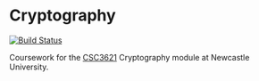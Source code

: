 Cryptography
============

[![Build Status](https://travis-ci.org/DanNixon/CSC3621_Cryptography.svg?branch=master)](https://travis-ci.org/DanNixon/CSC3621_Cryptography)

Coursework for the
[CSC3621](http://www.ncl.ac.uk/module-catalogue/module.php?code=CSC3621)
Cryptography module at Newcastle University.
